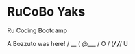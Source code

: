 # RuCoBo Yaks
Ru Coding Bootcamp


A Bozzuto was here!
   / \__
  (    @\___
  /         O
 /   (_____/
/_____/   U
